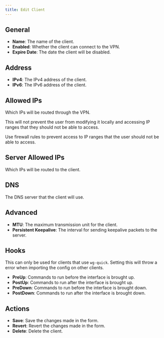 ```yaml
---
title: Edit Client
---
```


## General

- **Name**: The name of the client.
- **Enabled**: Whether the client can connect to the VPN.
- **Expire Date**: The date the client will be disabled.

## Address

- **IPv4**: The IPv4 address of the client.
- **IPv6**: The IPv6 address of the client.

## Allowed IPs

Which IPs will be routed through the VPN.

This will not prevent the user from modifying it locally and accessing IP ranges that they should not be able to access.

Use firewall rules to prevent access to IP ranges that the user should not be able to access.

## Server Allowed IPs

Which IPs will be routed to the client.

## DNS

The DNS server that the client will use.

## Advanced

- **MTU**: The maximum transmission unit for the client.
- **Persistent Keepalive**: The interval for sending keepalive packets to the server.

## Hooks

This can only be used for clients that use `wg-quick`. Setting this will throw a error when importing the config on other clients.

- **PreUp**: Commands to run before the interface is brought up.
- **PostUp**: Commands to run after the interface is brought up.
- **PreDown**: Commands to run before the interface is brought down.
- **PostDown**: Commands to run after the interface is brought down.

## Actions

- **Save**: Save the changes made in the form.
- **Revert**: Revert the changes made in the form.
- **Delete**: Delete the client.
